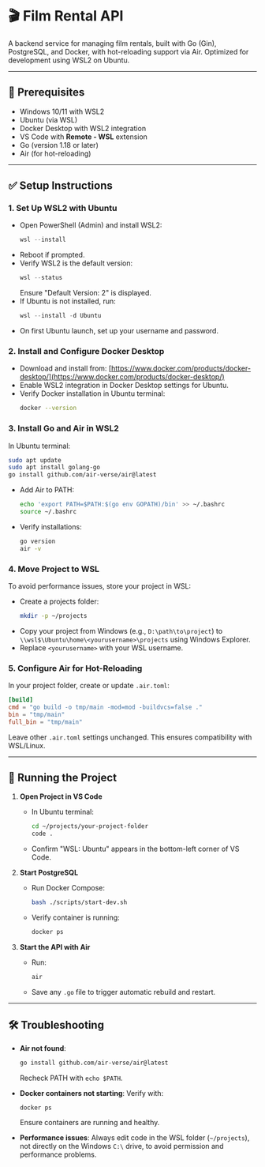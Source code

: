 # 🎬 Film Rental API

A backend service for managing film rentals, built with Go (Gin), PostgreSQL, and Docker, with hot-reloading support via Air. Optimized for development using WSL2 on Ubuntu.

---

## 🚀 Prerequisites

- Windows 10/11 with WSL2
- Ubuntu (via WSL)
- Docker Desktop with WSL2 integration
- VS Code with **Remote - WSL** extension
- Go (version 1.18 or later)
- Air (for hot-reloading)

---

## ✅ Setup Instructions

### 1. Set Up WSL2 with Ubuntu

- Open PowerShell (Admin) and install WSL2:
  ```powershell
  wsl --install
  ```
- Reboot if prompted.
- Verify WSL2 is the default version:
  ```powershell
  wsl --status
  ```
  Ensure "Default Version: 2" is displayed.
- If Ubuntu is not installed, run:
  ```powershell
  wsl --install -d Ubuntu
  ```
- On first Ubuntu launch, set up your username and password.

### 2. Install and Configure Docker Desktop

- Download and install from: [https://www.docker.com/products/docker-desktop/](https://www.docker.com/products/docker-desktop/)
- Enable WSL2 integration in Docker Desktop settings for Ubuntu.
- Verify Docker installation in Ubuntu terminal:
  ```bash
  docker --version
  ```

### 3. Install Go and Air in WSL2

In Ubuntu terminal:

```bash
sudo apt update
sudo apt install golang-go
go install github.com/air-verse/air@latest
```

- Add Air to PATH:
  ```bash
  echo 'export PATH=$PATH:$(go env GOPATH)/bin' >> ~/.bashrc
  source ~/.bashrc
  ```
- Verify installations:
  ```bash
  go version
  air -v
  ```

### 4. Move Project to WSL

To avoid performance issues, store your project in WSL:

- Create a projects folder:
  ```bash
  mkdir -p ~/projects
  ```
- Copy your project from Windows (e.g., `D:\path\to\project`) to `\\wsl$\Ubuntu\home\<yourusername>\projects` using Windows Explorer.
- Replace `<yourusername>` with your WSL username.

### 5. Configure Air for Hot-Reloading

In your project folder, create or update `.air.toml`:

```toml
[build]
cmd = "go build -o tmp/main -mod=mod -buildvcs=false ."
bin = "tmp/main"
full_bin = "tmp/main"
```

Leave other `.air.toml` settings unchanged. This ensures compatibility with WSL/Linux.

---

## 🏃 Running the Project

1. **Open Project in VS Code**

   - In Ubuntu terminal:
     ```bash
     cd ~/projects/your-project-folder
     code .
     ```
   - Confirm "WSL: Ubuntu" appears in the bottom-left corner of VS Code.

2. **Start PostgreSQL**

   - Run Docker Compose:
     ```bash
     bash ./scripts/start-dev.sh
     ```
   - Verify container is running:
     ```bash
     docker ps
     ```

3. **Start the API with Air**
   - Run:
     ```bash
     air
     ```
   - Save any `.go` file to trigger automatic rebuild and restart.

---

## 🛠 Troubleshooting

- **Air not found**:

  ```bash
  go install github.com/air-verse/air@latest
  ```

  Recheck PATH with `echo $PATH`.

- **Docker containers not starting**:
  Verify with:

  ```bash
  docker ps
  ```

  Ensure containers are running and healthy.

- **Performance issues**:
  Always edit code in the WSL folder (`~/projects`), not directly on the Windows `C:\` drive, to avoid permission and performance problems.
